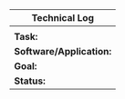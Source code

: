 | **Technical Log**                                 |
|---------------------------------------------------|
|                                                   |
| **Task:**                |                              |
| **Software/Application:**|                              |
| **Goal:**                |                              |
| **Status:**              |                              |

